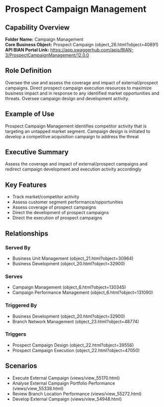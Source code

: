 # Prospect Campaign Management

## Capability Overview
**Folder Name:** Campaign Management  
**Core Business Object:** Prospect Campaign (object_26.html?object=40891)  
**API BIAN Portal Link:** https://app.swaggerhub.com/apis/BIAN-3/ProspectCampaignManagement/12.0.0

## Role Definition
Oversee the use and assess the coverage and impact of external/prospect campaigns. Direct prospect campaign execution resources to maximize business impact and in response to any identified market opportunities and threats. Oversee campaign design and development activity.

## Example of Use
Prospect Campaign Management identifies competitor activity that is targeting an untapped market segment. Campaign design is initiated to develop a competitive acquisition campaign to address the threat

## Executive Summary
Assess the coverage and impact of external/prospect campaigns and redirect campaign development and execution activity accordingly

## Key Features
- Track market/competitor activity
- Assess customer segment performance/opportunities
- Assess coverage of prospect campaigns
- Direct the development of prospect campaigns
- Direct the execution of prospect campaigns

## Relationships

### Served By
- Business Unit Management (object_21.html?object=30964)
- Business Development (object_20.html?object=32900)

### Serves
- Campaign Management (object_6.html?object=130345)
- Campaign Performance Management (object_6.html?object=131090)

### Triggered By
- Business Development (object_20.html?object=32900)
- Branch Network Management (object_23.html?object=48774)

### Triggers
- Prospect Campaign Design (object_22.html?object=39556)
- Prospect Campaign Execution (object_22.html?object=47050)

## Scenarios
- Execute External Campaign (views/view_55170.html)
- Analyse External Campaign Portfolio Performance (views/view_55338.html)
- Review Branch Location Performance (views/view_55272.html)
- Develop External Campaign (views/view_54948.html)